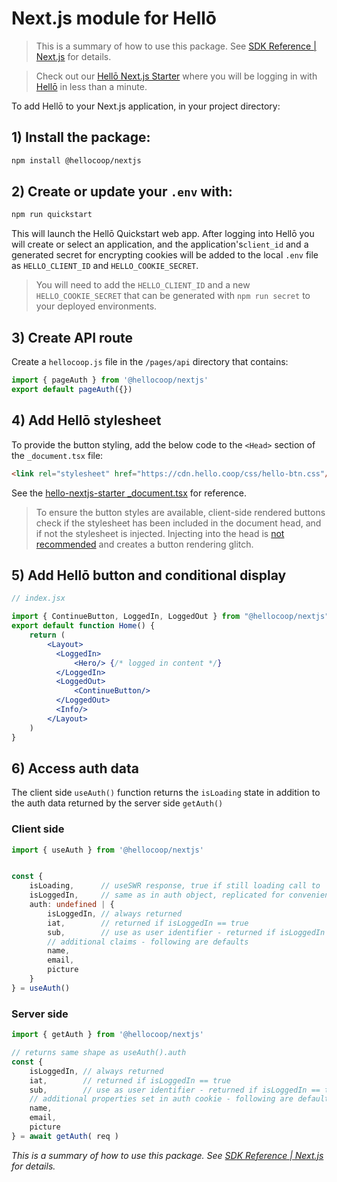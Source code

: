 # Next.js module for Hellō

> This is a summary of how to use this package. See [SDK Reference | Next.js](https://www.hello.dev/documentation/sdk-reference.html#next-js) for details.

> Check out our [Hellō Next.js Starter](https://github.com/hellocoop/hello-nextjs-starter) where you will be logging in with [Hellō](https://hello.coop/) in less than a minute.

To add Hellō to your Next.js application, in your project directory:

## 1) Install the package:

```sh
npm install @hellocoop/nextjs
```

## 2) Create or update your `.env` with:

```sh
npm run quickstart
```

This will launch the Hellō Quickstart web app. After logging into Hellō you will create or select an application, and the application's`client_id` and a generated secret for encrypting cookies will be added to the local `.env` file as `HELLO_CLIENT_ID` and `HELLO_COOKIE_SECRET`. 

> You will need to add the `HELLO_CLIENT_ID` and a new `HELLO_COOKIE_SECRET` that can be generated with `npm run secret` to your deployed environments.


## 3) Create API route

Create a `hellocoop.js` file in the `/pages/api` directory that contains:

```typescript
import { pageAuth } from '@hellocoop/nextjs'
export default pageAuth({})
```

## 4) Add Hellō stylesheet

To provide the button styling, add the below code to the `<Head>` section of the `_document.tsx` file:

```html
<link rel="stylesheet" href="https://cdn.hello.coop/css/hello-btn.css"/>
```

See the [hello-nextjs-starter _document.tsx](https://github.com/hellocoop/hello-nextjs-starter/blob/main/pages/_document.tsx) for reference.

> To ensure the button styles are available, client-side rendered buttons check if the stylesheet has been included in the document head, and if not the stylesheet is injected. Injecting into the head is [not recommended](https://nextjs.org/docs/messages/no-stylesheets-in-head-component) and creates a button rendering glitch.

## 5) Add Hellō button and conditional display

```jsx
// index.jsx

import { ContinueButton, LoggedIn, LoggedOut } from "@hellocoop/nextjs"
export default function Home() {  
    return (
        <Layout>
          <LoggedIn>
              <Hero/> {/* logged in content */}
          </LoggedIn>
          <LoggedOut>
              <ContinueButton/>
          </LoggedOut>
          <Info/>
        </Layout>
    )
}    
```
## 6) Access auth data

The client side `useAuth()` function returns the `isLoading` state in addition to the auth data returned by the server side `getAuth()`

### Client side

```typescript
import { useAuth } from '@hellocoop/nextjs'


const {
    isLoading,      // useSWR response, true if still loading call to 
    isLoggedIn,     // same as in auth object, replicated for convenience
    auth: undefined | {
        isLoggedIn, // always returned
        iat,        // returned if isLoggedIn == true
        sub,        // use as user identifier - returned if isLoggedIn == true
        // additional claims - following are defaults
        name, 
        email,
        picture 
    }
} = useAuth()
```

### Server side

```typescript
import { getAuth } from '@hellocoop/nextjs'

// returns same shape as useAuth().auth
const { 
    isLoggedIn, // always returned
    iat,        // returned if isLoggedIn == true
    sub,        // use as user identifier - returned if isLoggedIn == true
    // additional properties set in auth cookie - following are defaults
    name, 
    email,
    picture 
} = await getAuth( req )
```
*This is a summary of how to use this package. See [SDK Reference | Next.js](https://www.hello.dev/documentation/sdk-reference.html#next-js) for details.*
